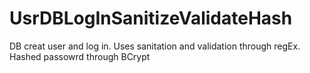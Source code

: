# UsrDBLogInSanitizeValidateHash
DB creat user and log in. Uses sanitation and validation through regEx. Hashed passowrd through BCrypt
